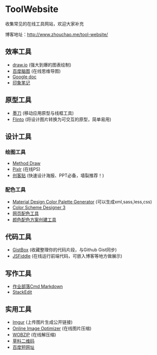 # ToolWebsite
收集常见的在线工具网站，欢迎大家补充

博客地址：http://www.zhouchao.me/tool-website/

## 效率工具
- [draw.io](https://www.draw.io/) (强大到爆的图表绘制)
- [百度脑图](http://naotu.baidu.com/) (在线思维导图)
- [Google doc](https://www.google.com/docs)
- [印象笔记](https://app.yinxiang.com)

## 原型工具
- [墨刀](https://modao.cc/) (移动应用原型与线框工具)
- [Flinto](https://www.flinto.com) (将设计图片转换为可交互的原型，简单易用)

## 设计工具

### 绘图工具
- [Method Draw](http://editor.method.ac/)
- [Pixlr](https://pixlr.com/) (在线PS)
- [创客贴](http://www.chuangkit.com/) (快速设计海报、PPT必备，墙裂推荐！)

### 配色工具
- [Material Design Color Palette Generator](http://www.materialpalette.com/) (可以生成xml,sass,less,css)
- [Color Scheme Designer 3](http://www.peise.net/tools/web/)
- [网页配色工具](http://ee-studio.com/tools/color_palette.html)
- [颜色配色方案创建工具](http://ee-studio.com/tools/color_scheme/index.html)

## 代码工具
- [GistBox](https://app.gistboxapp.com/) (收藏整理你的代码片段，与Github Gist同步)
- [JSFiddle](http://jsfiddle.net/) (在线运行前端代码，可嵌入博客等地方做展示)

## 写作工具
- [作业部落Cmd Markdown](https://www.zybuluo.com)
- [StackEdit](https://stackedit.io/)

## 实用工具
- [Imgur](http://imgur.com/)  (上传图片生成公开链接)
- [Online Image Optimizer](http://tools.dynamicdrive.com/imageoptimizer/index.php) (在线图片压缩)
- [WOBZIP](http://wobzip.org/) (在线解压缩)
- [草料二维码](http://cli.im/) 
- [百度短网址](http://www.dwz.cn/)
